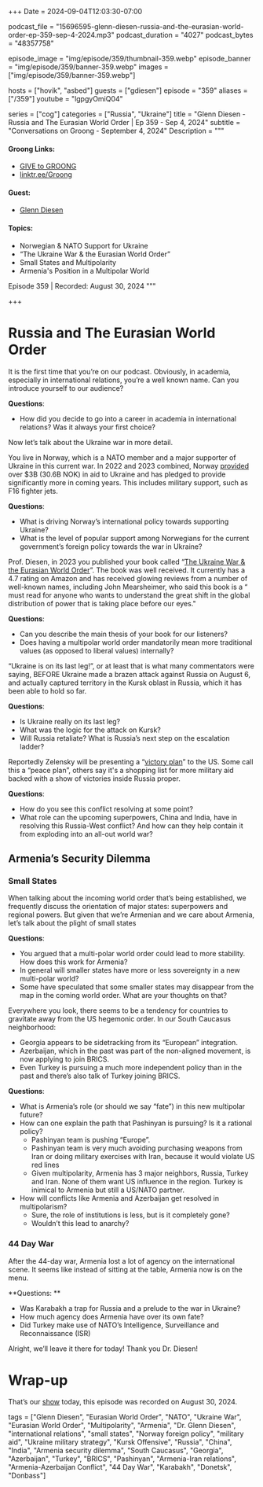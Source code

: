 +++
Date = 2024-09-04T12:03:30-07:00

podcast_file = "15696595-glenn-diesen-russia-and-the-eurasian-world-order-ep-359-sep-4-2024.mp3"
podcast_duration = "4027"
podcast_bytes = "48357758"

episode_image = "img/episode/359/thumbnail-359.webp"
episode_banner = "img/episode/359/banner-359.webp"
images = ["img/episode/359/banner-359.webp"]

hosts = ["hovik", "asbed"]
guests = ["gdiesen"]
episode = "359"
aliases = ["/359"]
youtube = "lgpgyOmiQ04"

series = ["cog"]
categories = ["Russia", "Ukraine"]
title = "Glenn Diesen - Russia and The Eurasian World Order | Ep 359 - Sep 4, 2024"
subtitle = "Conversations on Groong - September 4, 2024"
Description = """

#### Groong Links:
* [GIVE to GROONG](https://podcasts.groong.org/donate)
* [linktr.ee/Groong](https://linktr.ee/groong)

#### Guest:
* [Glenn Diesen](/guest/gdiesen)

#### Topics:
  - Norwegian & NATO Support for Ukraine
  - “The Ukraine War & the Eurasian World Order”
  - Small States and Multipolarity
  - Armenia's Position in a Multipolar World

Episode 359 | Recorded: August 30, 2024
"""

+++

# Russia and The Eurasian World Order

It is the first time that you’re on our podcast. Obviously, in academia, especially in international relations, you’re a well known name. Can you introduce yourself to our audience?

**Questions**:

* How did you decide to go into a career in academia in international relations? Was it always your first choice?

Now let’s talk about the Ukraine war in more detail.

You live in Norway, which is a NATO member and a major supporter of Ukraine in this current war. In 2022 and 2023 combined, Norway [provided](https://www.regjeringen.no/en/topics/foreign-affairs/humanitarian-efforts/neighbour_support/id2908141/) over $3B (30.6B NOK) in aid to Ukraine and has pledged to provide significantly more in coming years. This includes military support, such as F16 fighter jets. 

**Questions**:

* What is driving Norway’s international policy towards supporting Ukraine?
* What is the level of popular support among Norwegians for the current government’s foreign policy towards the war in Ukraine?

Prof. Diesen, in 2023 you published your book called “[The Ukraine War & the Eurasian World Order](https://www.amazon.com/Ukraine-War-Eurasian-World-Order/dp/1949762955/ref=sr_1_1)”. The book was well received. It currently has a 4.7 rating on Amazon and has received glowing reviews from a number of well-known names, including John Mearsheimer, who said this book is a “ must read for anyone who wants to understand the great shift in the global distribution of power that is taking place before our eyes."

**Questions**:

* Can you describe the main thesis of your book for our listeners?
* Does having a multipolar world order mandatorily mean more traditional values (as opposed to liberal values) internally?

“Ukraine is on its last leg!”, or at least that is what many commentators were saying, BEFORE Ukraine made a brazen attack against Russia on August 6, and actually captured territory in the Kursk oblast in Russia, which it has been able to hold so far.

**Questions**:

* Is Ukraine really on its last leg?
* What was the logic for the attack on Kursk?
* Will Russia retaliate? What is Russia’s next step on the escalation ladder?

Reportedly Zelensky will be presenting a “[victory plan](https://www.bbc.com/news/articles/crrlnl2vqe2o)” to the US. Some call this a “peace plan”, others say it's a shopping list for more military aid backed with a show of victories inside Russia proper.

**Questions**:

* How do you see this conflict resolving at some point?
* What role can the upcoming superpowers, China and India, have in resolving this Russia-West conflict? And how can they help contain it from exploding into an all-out world war?

## Armenia’s Security Dilemma

### Small States

When talking about the incoming world order that’s being established, we frequently discuss the orientation of major states: superpowers and regional powers. But given that we’re Armenian and we care about Armenia, let’s talk about the plight of small states

**Questions**:

* You argued that a multi-polar world order could lead to more stability. How does this work for Armenia?
* In general will smaller states have more or less sovereignty in a new multi-polar world?
* Some have speculated that some smaller states may disappear from the map in the coming world order. What are your thoughts on that?

Everywhere you look, there seems to be a tendency for countries to gravitate away from the US hegemonic order. In our South Caucasus neighborhood:

* Georgia appears to be sidetracking from its “European” integration.
* Azerbaijan, which in the past was part of the non-aligned movement, is now applying to join BRICS.
* Even Turkey is pursuing a much more independent policy than in the past and there’s also talk of Turkey joining BRICS.

**Questions**:

* What is Armenia’s role (or should we say “fate”) in this new multipolar future? 
* How can one explain the path that Pashinyan is pursuing? Is it a rational policy?
    * Pashinyan team is pushing “Europe”.
    * Pashinyan team is very much avoiding purchasing weapons from Iran or doing military exercises with Iran, because it would violate US red lines
    * Given multipolarity, Armenia has 3 major neighbors, Russia, Turkey and Iran. None of them want US influence in the region. Turkey is inimical to Armenia but still a US/NATO partner.
* How will conflicts like Armenia and Azerbaijan get resolved in multipolarism?
    * Sure, the role of institutions is less, but is it completely gone?
    * Wouldn’t this lead to anarchy?

### 44 Day War

After the 44-day war, Armenia lost a lot of agency on the international scene. It seems like instead of sitting at the table, Armenia now is on the menu.

**Questions: **

* Was Karabakh a trap for Russia and a prelude to the war in Ukraine?
* How much agency does Armenia have over its own fate?
* Did Turkey make use of NATO’s Intelligence, Surveillance and Reconnaissance (ISR)

Alright, we’ll leave it there for today! Thank you Dr. Diesen!

# Wrap-up

That’s our [show](https://podcasts.groong.org/) today, this episode was recorded on August 30, 2024.

tags = ["Glenn Diesen", "Eurasian World Order", "NATO", "Ukraine War", "Eurasian World Order", "Multipolarity", "Armenia", "Dr. Glenn Diesen", "international relations", "small states", "Norway foreign policy", "military aid", "Ukraine military strategy", "Kursk Offensive", "Russia", "China", "India", "Armenia security dilemma", "South Caucasus", "Georgia", "Azerbaijan", "Turkey", "BRICS", "Pashinyan", "Armenia-Iran relations", "Armenia-Azerbaijan Conflict", "44 Day War", "Karabakh", "Donetsk", "Donbass"]
